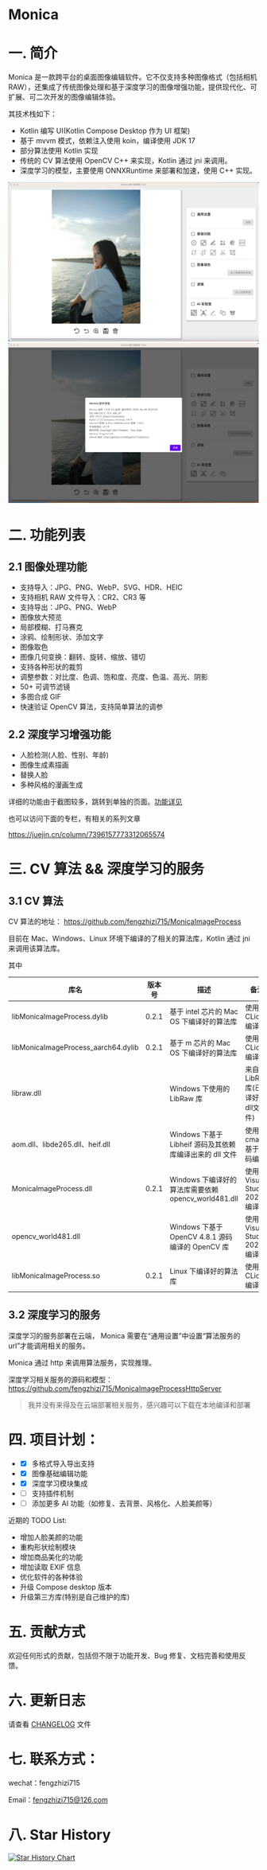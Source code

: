 # Monica

# 一. 简介
Monica 是一款跨平台的桌面图像编辑软件。它不仅支持多种图像格式（包括相机 RAW），还集成了传统图像处理和基于深度学习的图像增强功能，提供现代化、可扩展、可二次开发的图像编辑体验。

其技术栈如下：
* Kotlin 编写 UI(Kotlin Compose Desktop 作为 UI 框架)
* 基于 mvvm 模式，依赖注入使用 koin，编译使用 JDK 17
* 部分算法使用 Kotlin 实现
* 传统的 CV 算法使用 OpenCV C++ 来实现，Kotlin 通过 jni 来调用。
* 深度学习的模型，主要使用 ONNXRuntime 来部署和加速，使用 C++ 实现。

![](images/screenshot.png)
![](images/screenshot-version.png)


# 二. 功能列表

## 2.1 图像处理功能
* 支持导入：JPG、PNG、WebP、SVG、HDR、HEIC
* 支持相机 RAW 文件导入：CR2、CR3 等
* 支持导出：JPG、PNG、WebP
* 图像放大预览
* 局部模糊、打马赛克
* 涂鸦、绘制形状、添加文字
* 图像取色
* 图像几何变换：翻转、旋转、缩放、错切
* 支持各种形状的裁剪
* 调整参数：对比度、色调、饱和度、亮度、色温、高光、阴影
* 50+ 可调节滤镜
* 多图合成 GIF
* 快速验证 OpenCV 算法，支持简单算法的调参

## 2.2 深度学习增强功能
* 人脸检测(人脸、性别、年龄)
* 图像生成素描画
* 替换人脸
* 多种风格的漫画生成


详细的功能由于截图较多，跳转到单独的页面。[功能详见](FUNCTION.md)

也可以访问下面的专栏，有相关的系列文章

https://juejin.cn/column/7396157773312065574


# 三. CV 算法 && 深度学习的服务

## 3.1 CV 算法

CV 算法的地址：
https://github.com/fengzhizi715/MonicaImageProcess

目前在 Mac、Windows、Linux 环境下编译的了相关的算法库，Kotlin 通过 jni 来调用该算法库。

其中

| 库名                                  | 版本号   | 描述                                       | 备注                       |
|-------------------------------------|-------|------------------------------------------|--------------------------|
| libMonicaImageProcess.dylib         | 0.2.1 | 基于 intel 芯片的 Mac OS 下编译好的算法库             | 使用 CLion 编译              |
| libMonicaImageProcess_aarch64.dylib | 0.2.1 | 基于 m 芯片的 Mac OS 下编译好的算法库                 | 使用 CLion 编译              |
| libraw.dll                          |       | Windows 下使用的 LibRaw 库                    | 来自 LibRaw 库(已编译好的dll文件)  |
| aom.dll、libde265.dll、heif.dll      |       | Windows 下基于 Libheif 源码及其依赖库编译出来的 dll 文件  | 使用 cmake 基于源码编译          |
| MonicaImageProcess.dll              | 0.2.1 | Windows 下编译好的算法库需要依赖 opencv_world481.dll | 使用 Visual Studio 2022 编译 |
| opencv_world481.dll                 |       | Windows 下基于 OpenCV 4.8.1 源码编译的 OpenCV 库  | 使用 Visual Studio 2022 编译 |
| libMonicaImageProcess.so            | 0.2.1 | Linux 下编译好的算法库                           | 使用 CLion 编译              |


## 3.2 深度学习的服务

深度学习的服务部署在云端， Monica 需要在“通用设置”中设置“算法服务的url”才能调用相关的服务。

Monica 通过 http 来调用算法服务，实现推理。

深度学习相关服务的源码和模型：https://github.com/fengzhizi715/MonicaImageProcessHttpServer

> 我并没有来得及在云端部署相关服务，感兴趣可以下载在本地编译和部署


# 四. 项目计划：
* - [x] 多格式导入导出支持
* - [x] 图像基础编辑功能
* - [x] 深度学习模块集成
* - [ ] 支持插件机制
* - [ ] 添加更多 AI 功能（如修复、去背景、风格化、人脸美颜等）

近期的 TODO List: 

* 增加人脸美颜的功能
* 重构形状绘制模块
* 增加商品美化的功能
* 增加读取 EXIF 信息
* 优化软件的各种体验
* 升级 Compose desktop 版本
* 升级第三方库(特别是自己维护的库)


# 五. 贡献方式
欢迎任何形式的贡献，包括但不限于功能开发、Bug 修复、文档完善和使用反馈。


# 六. 更新日志

请查看 [CHANGELOG](CHANGELOG.md) 文件


# 七. 联系方式：

wechat：fengzhizi715

Email：fengzhizi715@126.com


# 八. Star History

[![Star History Chart](https://api.star-history.com/svg?repos=fengzhizi715/Monica&type=Date)](https://star-history.com/#fengzhizi715/Monica&Date)